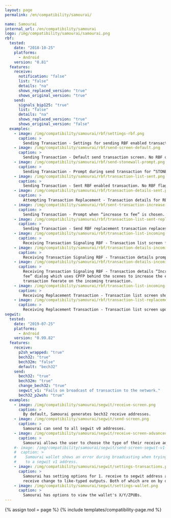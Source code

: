 ```yaml
---
layout: page
permalink: /en/compatibility/samourai/

name: Samourai
internal_url: /en/compatibility/samourai
logo: /img/compatibility/samourai/samourai.png
rbf:
  tested:
    date: "2018-10-25"
    platforms:
      - Android
    version: "0.81"
  features:
    receive:
      notification: "false"
      list: "false"
      details: "na"
      shows_replaced_version: "true"
      shows_original_version: "true"
    send:
      signals_bip125: "true"
      list: "false"
      details: "na"
      shows_replaced_version: "true"
      shows_original_version: "false"
  examples:
    - image: /img/compatibility/samourai/rbf/settings-rbf.png
      caption: >
        Sending Transaction - Settings for sending RBF enabled transactions. RBF disabled by default.
    - image: /img/compatibility/samourai/rbf/send-screen-default.png
      caption: >
        Sending Transaction - Default send transaction screen. No RBF options.
    - image: /img/compatibility/samourai/rbf/send-stonewall-prompt.png
      caption: >
        Sending Transaction - Prompt during send transaction for “STONEWALL” feature.
    - image: /img/compatibility/samourai/rbf/transaction-list-sent.png
      caption: >
        Sending Transaction - Sent RBF enabled transaction. No RBF flag.
    - image: /img/compatibility/samourai/rbf/transaction-details-sent.png
      caption: >
        Attempting Transaction Replacement - Transaction details for RBF enabled transaction with Increase TX Fee option. Interesting note here - If there are no additional funds to pay for the bump, Samourai just fails silently here with no message and takes the user back to the transaction list screen.
    - image: /img/compatibility/samourai/rbf/sent-transaction-increase-fee.png
      caption: >
        Sending Transaction - Prompt when “increase tx fee” is chosen. Miner fee not customizable.
    - image: /img/compatibility/samourai/rbf/transaction-list-sent-replaced.png
      caption: >
        Sending Transaction - Send RBF replacement transaction replaces original RBF enabled transaction. No flag. Confirmation message does say “RBF transaction sent”.
    - image: /img/compatibility/samourai/rbf/transaction-list-incoming-rbf.png
      caption: >
        Receiving Transaction Signaling RBF - Transaction list screen for receiving RBF enabled transaction. No RBF flag.
    - image: /img/compatibility/samourai/rbf/transaction-details-incoming-rbf.png
      caption: >
        Receiving Transaction Signaling RBF - Transaction details prompt for received transaction. “View transaction” defaults to Smartbit explorer (explorer configurable in settings).
    - image: /img/compatibility/samourai/rbf/transaction-details-incoming-rbf-increase-fee.png
      caption: >
        Receiving Transaction Signaling RBF - Transaction details “Increase transaction
        fee” dialog which uses CPFP behind the scenes to increase the effective
        transaction feerate on the incoming transaction.
    - image: /img/compatibility/samourai/rbf/transaction-list-incoming-replacement.png
      caption: >
        Receiving Replacement Transaction - Transaction list screen showing both original and replacement transactions. Total reflecting sum of both transactions. No RBF flag or warnings.
    - image: /img/compatibility/samourai/rbf/transaction-list-replacement-confirmed.png
      caption: >
        Receiving Replacement Transaction - Transaction list screen updated to just show replacement transaction after a period of time. Even before either RBF signaling transaction was confirmed.
segwit:
  tested:
    date: "2019-07-25"
    platforms:
      - Android
    version: "0.99.82"
  features:
    receive:
      p2sh_wrapped: "true"
      bech32: "true"
      bech32m: "false"
      default: "bech32"
    send:
      bech32: "true"
      bech32m: "true"
      change_bech32: "true"
      segwit_v1: "Fails on broadcast of transaction to the network."
      bech32_p2wsh: "true"
  examples:
    - image: /img/compatibility/samourai/segwit/receive-screen.png
      caption: >
        By default, Samourai generates bech32 receive addresses.
    - image: /img/compatibility/samourai/segwit/send-screen.png
      caption: >
        Samourai can send to all segwit v0 addresses.
    - image: /img/compatibility/samourai/segwit/receive-screen-advanced.png
      caption: >
        Samourai allows the user to choose the type of their receive address.
    #- image: /img/compatibility/samourai/segwit/send-screen-segwit-v1-error.png
    #  caption: >
    #    Samourai wallet shows an error during broadcasting when trying to send
    #    to a segwit v1 address.
    - image: /img/compatibility/samourai/segwit/settings-transactions.png
      caption: >
        Samourai has setting options for 1. receive to segwit address and 2.
        receive change to like-typed outputs. Both of which are on by default.
    - image: /img/compatibility/samourai/segwit/settings-wallet.png
      caption: >
        Samourai has options to view the wallet's X/Y/ZPUBs.
---
```


<!-- Samourai -->

{% assign tool = page %}
{% include templates/compatibility-page.md %}
